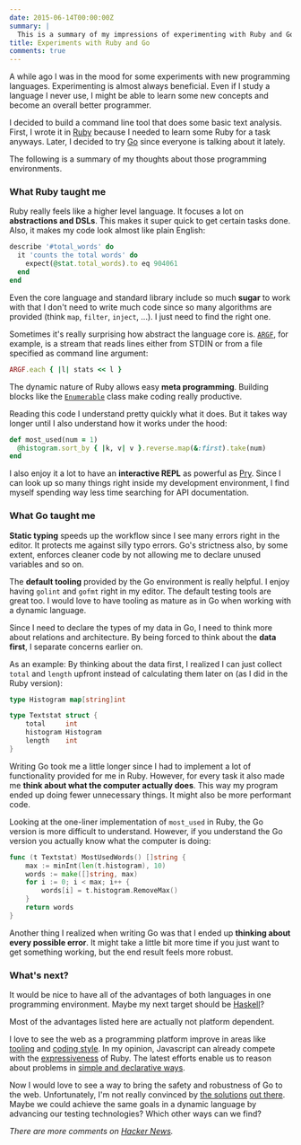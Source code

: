 ```yaml
---
date: 2015-06-14T00:00:00Z
summary: |
  This is a summary of my impressions of experimenting with Ruby and Go.
title: Experiments with Ruby and Go
comments: true
---
```


A while ago I was in the mood for some experiments with new programming languages.
Experimenting is almost always beneficial.
Even if I study a language I never use, I might be able to learn some new concepts
and become an overall better programmer.

I decided to build a command line tool that does some basic text analysis.
First, I wrote it in [Ruby](https://github.com/jorinvo/textstat-rb)
because I needed to learn some Ruby for a task anyways.
Later, I decided to try [Go](https://github.com/jorinvo/textstat-go)
since everyone is talking about it lately.

The following is a summary of my thoughts about those programming environments.


### What Ruby taught me

Ruby really feels like a higher level language.
It focuses a lot on __abstractions and DSLs__.
This makes it super quick to get certain tasks done.
Also, it makes my code look almost like plain English:

```ruby
describe '#total_words' do
  it 'counts the total words' do
    expect(@stat.total_words).to eq 904061
  end
end
```

Even the core language and standard library include so much __sugar__ to work with
that I don't need to write much code since so many algorithms are provided (think `map`, `filter`, `inject`, ...).
I just need to find the right one.

Sometimes it's really surprising how abstract the language core is.
[`ARGF`](https://ruby-doc.org/core-1.9.3/ARGF.html), for example, is a stream that
reads lines either from STDIN or from a file specified as command line argument:

```ruby
ARGF.each { |l| stats << l }
```

The dynamic nature of Ruby allows easy __meta programming__.
Building blocks like the [`Enumerable`](https://ruby-doc.org/core-2.2.2/Enumerable.html) class make coding really productive.

Reading this code I understand pretty quickly what it does.
But it takes way longer until I also understand how it works under the hood:

```ruby
def most_used(num = 1)
  @histogram.sort_by { |k, v| v }.reverse.map(&:first).take(num)
end
```

I also enjoy it a lot to have an __interactive REPL__ as powerful as [Pry](https://pryrepl.org/).
Since I can look up so many things right inside my development environment,
I find myself spending way less time searching for API documentation.


### What Go taught me

__Static typing__ speeds up the workflow since I see many errors right in the editor.
It protects me against silly typo errors.
Go's strictness also, by some extent, enforces cleaner code by not allowing me to declare unused variables and so on.

The __default tooling__ provided by the Go environment is really helpful.
I enjoy having `golint` and `gofmt` right in my editor.
The default testing tools are great too.
I would love to have tooling as mature as in Go when working with a dynamic language.

Since I need to declare the types of my data in Go,
I need to think more about relations and architecture.
By being forced to think about the __data first__, I separate concerns earlier on.

As an example: By thinking about the data first, I realized I can just collect `total` and `length` upfront
instead of calculating them later on (as I did in the Ruby version):

```go
type Histogram map[string]int

type Textstat struct {
	total     int
	histogram Histogram
	length    int
}
```

Writing Go took me a little longer since I had to implement a lot of functionality provided for me in Ruby.
However, for every task it also made me __think about what the computer actually does__.
This way my program ended up doing fewer unnecessary things. It might also be more performant code.

Looking at the one-liner implementation of `most_used` in Ruby,
the Go version is more difficult to understand.
However, if you understand the Go version you actually know what the computer is doing:

```go
func (t Textstat) MostUsedWords() []string {
	max := minInt(len(t.histogram), 10)
	words := make([]string, max)
	for i := 0; i < max; i++ {
		words[i] = t.histogram.RemoveMax()
	}
	return words
}
```

Another thing I realized when writing Go was
that I ended up __thinking about every possible error__.
It might take a little bit more time if you just want to get something working, but the end result feels more robust.


### What's next?

It would be nice to have all of the advantages of both languages in one programming environment.
Maybe my next target should be [Haskell](http://learnyouahaskell.com/)?

Most of the advantages listed here are actually not platform dependent.

I love to see the web as a programming platform improve in areas
like [tooling](https://github.com/marijnh/tern) and [coding style](https://github.com/feross/standard).
In my opinion, Javascript can already compete with the [expressiveness](http://ramdajs.com/) of Ruby.
The latest efforts enable us to reason about problems in [simple and declarative ways](https://github.com/staltz/todomvc-cycle).

Now I would love to see a way to bring the safety and robustness of Go to the web.
Unfortunately, I'm not really convinced by [the solutions](https://www.typescriptlang.org/) [out there](https://flowtype.org/).
Maybe we could achieve the same goals in a dynamic language by advancing our testing technologies?
Which other ways can we find?


_There are more comments on [Hacker News](https://news.ycombinator.com/item?id=9714751)._
